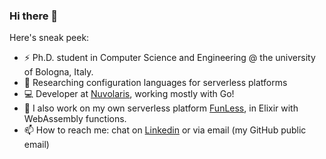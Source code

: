 ### Hi there 👋

Here's sneak peek:

- ⚡ Ph.D. student in Computer Science and Engineering @ the university of Bologna, Italy.
- 🔭 Researching configuration languages for serverless platforms
- 💻 Developer at [Nuvolaris](https://www.nuvolaris.io/), working mostly with Go!
- 👯 I also work on my own serverless platform [FunLess](https://funless.dev), in Elixir with WebAssembly functions.
- 📫 How to reach me: chat on [Linkedin](https://www.linkedin.com/in/giusdp) or via email (my GitHub public email)

<!--
**giusdp/giusdp** is a ✨ _special_ ✨ repository because its `README.md` (this file) appears on your GitHub profile.

Here are some ideas to get you started:

- 🔭 I’m currently working on ...
- 🌱 I’m currently learning ...
- 👯 I’m looking to collaborate on ...
- 🤔 I’m looking for help with ...
- 💬 Ask me about ...
- 📫 How to reach me: ...
- 😄 Pronouns: ...
- ⚡ Fun fact: ...
-->
